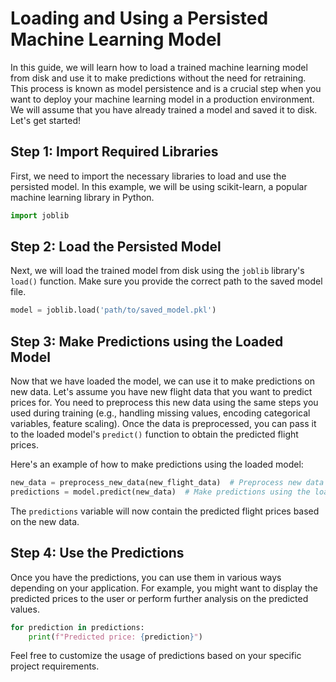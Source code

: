 #  Loading and Using a Persisted Machine Learning Model

In this guide, we will learn how to load a trained machine learning model from disk and use it to make predictions without the need for retraining. This process is known as model persistence and is a crucial step when you want to deploy your machine learning model in a production environment. We will assume that you have already trained a model and saved it to disk. Let's get started!

## Step 1: Import Required Libraries

First, we need to import the necessary libraries to load and use the persisted model. In this example, we will be using scikit-learn, a popular machine learning library in Python.

```python
import joblib
```

## Step 2: Load the Persisted Model

Next, we will load the trained model from disk using the `joblib` library's `load()` function. Make sure you provide the correct path to the saved model file.

```python
model = joblib.load('path/to/saved_model.pkl')
```

## Step 3: Make Predictions using the Loaded Model

Now that we have loaded the model, we can use it to make predictions on new data. Let's assume you have new flight data that you want to predict prices for. You need to preprocess this new data using the same steps you used during training (e.g., handling missing values, encoding categorical variables, feature scaling). Once the data is preprocessed, you can pass it to the loaded model's `predict()` function to obtain the predicted flight prices.

Here's an example of how to make predictions using the loaded model:

```python
new_data = preprocess_new_data(new_flight_data)  # Preprocess new data using the same steps as during training
predictions = model.predict(new_data)  # Make predictions using the loaded model
```

The `predictions` variable will now contain the predicted flight prices based on the new data.

## Step 4: Use the Predictions

Once you have the predictions, you can use them in various ways depending on your application. For example, you might want to display the predicted prices to the user or perform further analysis on the predicted values.

```python
for prediction in predictions:
    print(f"Predicted price: {prediction}")
```

Feel free to customize the usage of predictions based on your specific project requirements.

